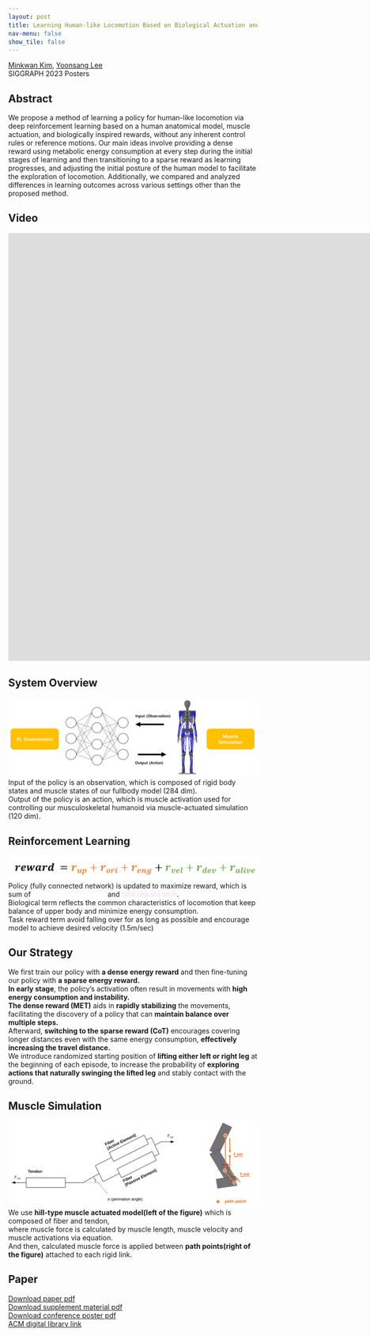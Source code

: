 ```yaml
---
layout: post
title: Learning Human-like Locomotion Based on Biological Actuation and Rewards
nav-menu: false
show_tile: false
---
```


[Minkwan Kim](../people/minkwan-kim.html), [Yoonsang Lee](../people/yoonsang-lee.html)  
SIGGRAPH 2023 Posters

## Abstract
We propose a method of learning a policy for human-like locomotion via deep reinforcement learning based on a human anatomical model, muscle actuation, and biologically inspired rewards, without any inherent control rules or reference motions.
Our main ideas involve providing a dense reward using metabolic energy consumption at every step during the initial stages of learning and then transitioning to a sparse reward as learning progresses,
and adjusting the initial posture of the human model to facilitate the exploration of locomotion.
Additionally, we compared and analyzed differences in learning outcomes across various settings other than the proposed method.

## Video 
<div id="iframe_container"> <div id="iframe">
<iframe width="1536" height="864" src="https://www.youtube.com/embed/QPGUvpJm_Hk" title="Learning Human-like Locomotion Based on Biological Actuation and Rewards" frameborder="0" allow="accelerometer; autoplay; clipboard-write; encrypted-media; gyroscope; picture-in-picture; web-share" allowfullscreen></iframe>
</div></div>  

## System Overview
![](../assets/publications/2023-learning-human-like/overview-human-like.png)
Input of the policy is an observation, which is composed of rigid body states and muscle states of our fullbody model (284 dim). <br>
Output of the policy is an action, which is muscle activation used for controlling our musculoskeletal humanoid via muscle-actuated simulation (120 dim).

## Reinforcement Learning
![](../assets/publications/2023-learning-human-like/rew-human-like.png)
Policy (fully connected network) is updated to maximize reward, which is sum of <span style="color:#FFFFA500">biological reward term</span> and <span style="color:#FF32CD32">task reward term</span>. <br>
Biological term reflects the common characteristics of locomotion that keep balance of upper body and minimize energy consumption. <br>
Task reward term avoid falling over for as long as possible and encourage model to achieve desired velocity (1.5m/sec)

## Our Strategy
We first train our policy with **a dense energy reward** and then fine-tuning our policy with **a sparse energy reward.**<br>
**In early stage**, the policy’s activation often result in movements with **high energy consumption and instability.** <br>
**The dense reward (MET)** aids in **rapidly stabilizing** the movements, facilitating the discovery of a policy that can **maintain balance over multiple steps.**<br> Afterward, **switching to the sparse reward (CoT)** encourages covering longer distances even with the same energy consumption, **effectively increasing the travel distance.**<br>
We introduce randomized starting position of **lifting either left or right leg** at the beginning of each episode, to increase the probability of **exploring actions that naturally swinging the lifted leg** and stably contact with the ground.

## Muscle Simulation
![](../assets/publications/2023-learning-human-like/muscle-human-like.png)
We use **hill-type muscle actuated model(left of the figure)** which is composed of fiber and tendon, <br>where muscle force is calculated by muscle length, muscle velocity and muscle activations via equation. <br>And then, calculated muscle force is applied between **path points(right of the figure)** attached to each rigid link.

## Paper 
[Download paper pdf](https://dl.acm.org/doi/pdf/10.1145/3588028.3603646)  
[Download supplement material pdf](https://dl.acm.org/action/downloadSupplement?doi=10.1145%2F3588028.3603646&file=supp.pdf)  
[Download conference poster pdf](https://dl.acm.org/action/downloadSupplement?doi=10.1145%2F3588028.3603646&file=poster-v2.pdf)  
[ACM digital library link](https://dl.acm.org/doi/abs/10.1145/3588028.3603646)  



